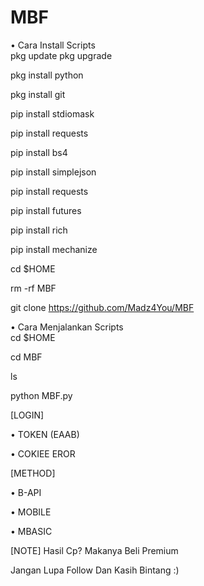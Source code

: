 # MBF
• Cara Install Scripts   
pkg update
pkg upgrade  

pkg install python  

pkg install git  

pip install stdiomask  

pip install requests 

pip install bs4 

pip install simplejson  

pip install requests  

pip install futures  

pip install rich  

pip install mechanize

cd $HOME  

rm -rf MBF  

git clone https://github.com/Madz4You/MBF  

• Cara Menjalankan Scripts  
cd $HOME  

cd MBF

ls  

python MBF.py

[LOGIN]

• TOKEN (EAAB)

• COKIEE EROR

[METHOD]

• B-API

• MOBILE

• MBASIC

[NOTE]
Hasil Cp? Makanya Beli Premium


Jangan Lupa Follow Dan Kasih Bintang :)
